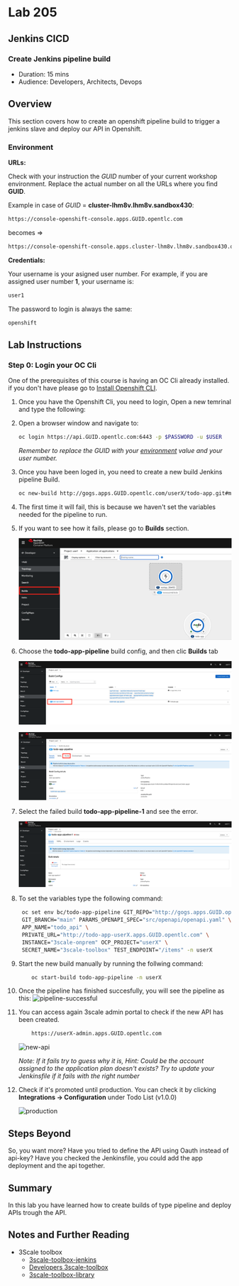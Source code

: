 # Lab 205

## Jenkins CICD

### Create Jenkins pipeline build

* Duration: 15 mins
* Audience: Developers, Architects, Devops

## Overview

This section covers how to create an openshift pipeline build to trigger a jenkins slave and deploy our API in Openshift.

### Environment

**URLs:**

Check with your instruction the *GUID* number of your current workshop environment. Replace the actual number on all the URLs where you find **GUID**.

Example in case of *GUID* = **cluster-lhm8v.lhm8v.sandbox430**:

```bash
https://console-openshift-console.apps.GUID.opentlc.com
```

becomes =>

```bash
https://console-openshift-console.apps.cluster-lhm8v.lhm8v.sandbox430.opentlc.com
```

**Credentials:**

Your username is your asigned user number. For example, if you are assigned user number **1**, your username is: 

```bash
user1
```

The password to login is always the same:

```bash
openshift
```

## Lab Instructions

### Step 0: Login your OC Cli

One of the prerequisites of this course is having an OC Cli already installed. if you don't have please go to [Install Openshift CLI](https://docs.openshift.com/container-platform/3.11/cli_reference/get_started_cli.html).

1. Once you have the Openshift Cli, you need to login, Open a new temrinal and type the following:

1. Open a browser window and navigate to:

    ```bash
    oc login https://api.GUID.opentlc.com:6443 -p $PASSWORD -u $USER
    ```

    *Remember to replace the GUID with your [environment](#environment) value and your user number.*

2. Once you have been loged in, you need to create a new build Jenkins pipeline Build.

    ```bash
    oc new-build http://gogs.apps.GUID.opentlc.com/userX/todo-app.git#main --name=todo-app-pipeline -n userX
    ```

3. The first time it will fail, this is because we haven't set the variables needed for the pipeline to run.

4. If you want to see how it fails, please go to **Builds** section.
   
   ![pipeline](images/pipeline.png "Pipelines")

5. Choose the **todo-app-pipeline** build config, and then clic **Builds** tab

   ![pipeline](images/pipeline-1.png "Pipelines 1")

   ![pipeline](images/pipeline-2.png "Pipelines 2")

6. Select the failed build **todo-app-pipeline-1** and see the error.

    ![pipeline](images/pipeline-error.png "Pipelines error")

7. To set the variables type the following command:

   ```bash
    oc set env bc/todo-app-pipeline GIT_REPO="http://gogs.apps.GUID.opentlc.com/userX/todo-app.git" \
    GIT_BRANCH="main" PARAMS_OPENAPI_SPEC="src/openapi/openapi.yaml" \
    APP_NAME="todo_api" \
    PRIVATE_URL="http://todo-app-userX.apps.GUID.opentlc.com" \
    INSTANCE="3scale-onprem" OCP_PROJECT="userX" \
    SECRET_NAME="3scale-toolbox" TEST_ENDPOINT="/items" -n userX
    ```

8. Start the new build manually by running the follwing command:
    ```bash
        oc start-build todo-app-pipeline -n userX
    ```

9.  Once the pipeline has finished succesfully, you will see the pipeline as this:
![pipeline-successful](images/pipeline-successful.png "Pipeline Successful")

8. You can access again 3scale admin portal to check if the new API has been created.

    ```bash
        https://userX-admin.apps.GUID.opentlc.com
    ```

    ![new-api](images/new-api.png "New API")

    *Note: If it fails try to guess why it is, Hint: Could be the account assigned to the application plan doesn't exists? Try to update your Jenkinsfile if it fails with the right number*

9. Check if it's promoted until production. You can check it by clicking **Integrations -> Configuration** under Todo List (v1.0.0)

    ![production](images/production.png "Production Deployment")

## Steps Beyond

So, you want more? Have you tried to define the API using Oauth instead of api-key? Have you checked the Jenkinsfile, you could add the app deployment and the api together. 

## Summary

In this lab you have learned how to create builds of type pipeline and deploy APIs trough the API.

## Notes and Further Reading

* 3Scale toolbox 
  * [3scale-toolbox-jenkins](https://github.com/rh-integration/3scale-toolbox-jenkins-samples)
  * [Developers 3scale-toolbox](https://developers.redhat.com/blog/2019/07/31/using-the-3scale-toolbox-jenkins-shared-library/)
  * [3scale-toolbox-library](https://github.com/rh-integration/3scale-toolbox-jenkins)
